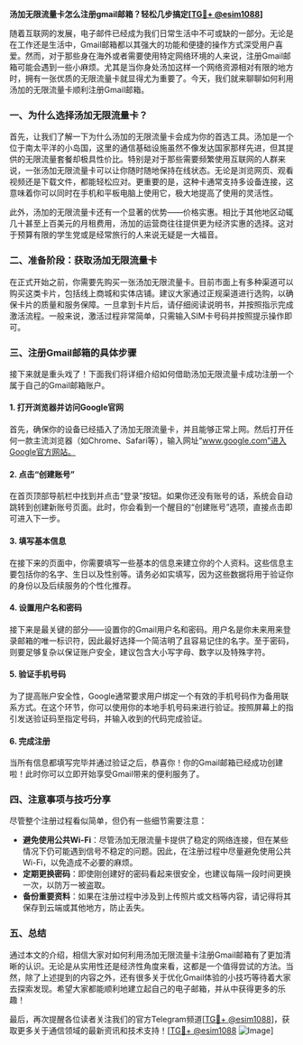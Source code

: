 **汤加无限流量卡怎么注册gmail邮箱？轻松几步搞定[[TG💪+ @esim1088](https://t.me/s/esim1088)]**

随着互联网的发展，电子邮件已经成为我们日常生活中不可或缺的一部分。无论是在工作还是生活中，Gmail邮箱都以其强大的功能和便捷的操作方式深受用户喜爱。然而，对于那些身在海外或者需要使用特定网络环境的人来说，注册Gmail邮箱可能会遇到一些小麻烦。尤其是当你身处汤加这样一个网络资源相对有限的地方时，拥有一张优质的无限流量卡就显得尤为重要了。今天，我们就来聊聊如何利用汤加的无限流量卡顺利注册Gmail邮箱。

### 一、为什么选择汤加无限流量卡？

首先，让我们了解一下为什么汤加的无限流量卡会成为你的首选工具。汤加是一个位于南太平洋的小岛国，这里的通信基础设施虽然不像发达国家那样先进，但其提供的无限流量套餐却极具性价比。特别是对于那些需要频繁使用互联网的人群来说，一张汤加无限流量卡可以让你随时随地保持在线状态。无论是浏览网页、观看视频还是下载文件，都能轻松应对。更重要的是，这种卡通常支持多设备连接，这意味着你可以同时在手机和平板电脑上使用它，极大地提高了使用的灵活性。

此外，汤加的无限流量卡还有一个显著的优势——价格实惠。相比于其他地区动辄几十甚至上百美元的月租费用，汤加的运营商往往提供更为经济实惠的选择。这对于预算有限的学生党或是经常旅行的人来说无疑是一大福音。

### 二、准备阶段：获取汤加无限流量卡

在正式开始之前，你需要先购买一张汤加无限流量卡。目前市面上有多种渠道可以购买这类卡片，包括线上商城和实体店铺。建议大家通过正规渠道进行选购，以确保卡片的质量和服务保障。一旦拿到卡片后，请仔细阅读说明书，并按照指示完成激活流程。一般来说，激活过程非常简单，只需输入SIM卡号码并按照提示操作即可。

### 三、注册Gmail邮箱的具体步骤

接下来就是重头戏了！下面我们将详细介绍如何借助汤加无限流量卡成功注册一个属于自己的Gmail邮箱账户。

#### 1. 打开浏览器并访问Google官网

首先，确保你的设备已经插入了汤加无限流量卡，并且能够正常上网。然后打开任何一款主流浏览器（如Chrome、Safari等），输入网址“www.google.com”进入Google官方网站。

#### 2. 点击“创建账号”

在首页顶部导航栏中找到并点击“登录”按钮。如果你还没有账号的话，系统会自动跳转到创建新账号页面。此时，你会看到一个醒目的“创建账号”选项，直接点击即可进入下一步。

#### 3. 填写基本信息

在接下来的页面中，你需要填写一些基本的信息来建立你的个人资料。这些信息主要包括你的名字、生日以及性别等。请务必如实填写，因为这些数据将用于验证你的身份以及后续服务的个性化推荐。

#### 4. 设置用户名和密码

接下来是最关键的部分——设置你的Gmail用户名和密码。用户名是你未来用来登录邮箱的唯一标识符，因此最好选择一个简洁明了且容易记住的名字。至于密码，则要足够复杂以保证账户安全，建议包含大小写字母、数字以及特殊字符。

#### 5. 验证手机号码

为了提高账户安全性，Google通常要求用户绑定一个有效的手机号码作为备用联系方式。在这个环节，你可以使用你的本地手机号码来进行验证。按照屏幕上的指引发送验证码至指定号码，并输入收到的代码完成验证。

#### 6. 完成注册

当所有信息都填写完毕并通过验证之后，恭喜你！你的Gmail邮箱已经成功创建啦！此时你可以立即开始享受Gmail带来的便利服务了。

### 四、注意事项与技巧分享

尽管整个注册过程看似简单，但仍有一些细节需要注意：

- **避免使用公共Wi-Fi**：尽管汤加无限流量卡提供了稳定的网络连接，但在某些情况下仍可能遇到信号不稳定的问题。因此，在注册过程中尽量避免使用公共Wi-Fi，以免造成不必要的麻烦。
- **定期更换密码**：即使刚创建好的密码看起来很安全，也建议每隔一段时间更换一次，以防万一被盗取。
- **备份重要资料**：如果在注册过程中涉及到上传照片或文档等内容，请记得将其保存到云端或其他地方，防止丢失。

### 五、总结

通过本文的介绍，相信大家对如何利用汤加无限流量卡注册Gmail邮箱有了更加清晰的认识。无论是从实用性还是经济性角度来看，这都是一个值得尝试的方法。当然，除了上述提到的内容之外，还有很多关于优化Gmail体验的小技巧等待着大家去探索发现。希望大家都能顺利地建立起自己的电子邮箱，并从中获得更多的乐趣！

最后，再次提醒各位读者关注我们的官方Telegram频道[[TG💪+ @esim1088](https://t.me/s/esim1088)]，获取更多关于通信领域的最新资讯和技术支持！[[TG💪+ @esim1088](https://t.me/s/esim1088) ![Image](https://i.postimg.cc/4NQfJmqS/Snipaste-2025-05-13-00-14-12.png)]